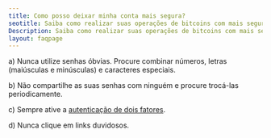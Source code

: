 ```yaml
---
title: Como posso deixar minha conta mais segura?
seotitle: Saiba como realizar suas operações de bitcoins com mais segurança. 
Description: Saiba como realizar suas operações de bitcoins com mais segurança. 
layout: faqpage
---
```

a)	Nunca utilize senhas óbvias. Procure combinar números, letras (maiúsculas e minúsculas) e caracteres especiais.

b)	Não compartilhe as suas senhas com ninguém e procure trocá-las periodicamente.

c)	Sempre ative a [autenticação de dois fatores](/faq/o-que-e-autenticacao-de-dois-fatores.html "O que é autenticação de dois fatores?").

d)	Nunca clique em links duvidosos.
